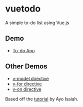 # vuetodo
A simple to-do list using Vue.js

## Demo

* [To-do App][1]

## Other Demos

* [v-model directive][2]
* [v-for directive][3]
* [v-on directive][4]


Based off the [tutorial][X] by Ayo Isaiah.

[1]: https://sdlambert.github.io/vuetodo/
[2]: https://sdlambert.github.io/vuetodo/v-model.html
[3]: https://sdlambert.github.io/vuetodo/v-for.html
[4]: https://sdlambert.github.io/vuetodo/v-on.html
[X]: https://ayoisaiah.com/vuejs-todolist-app/
